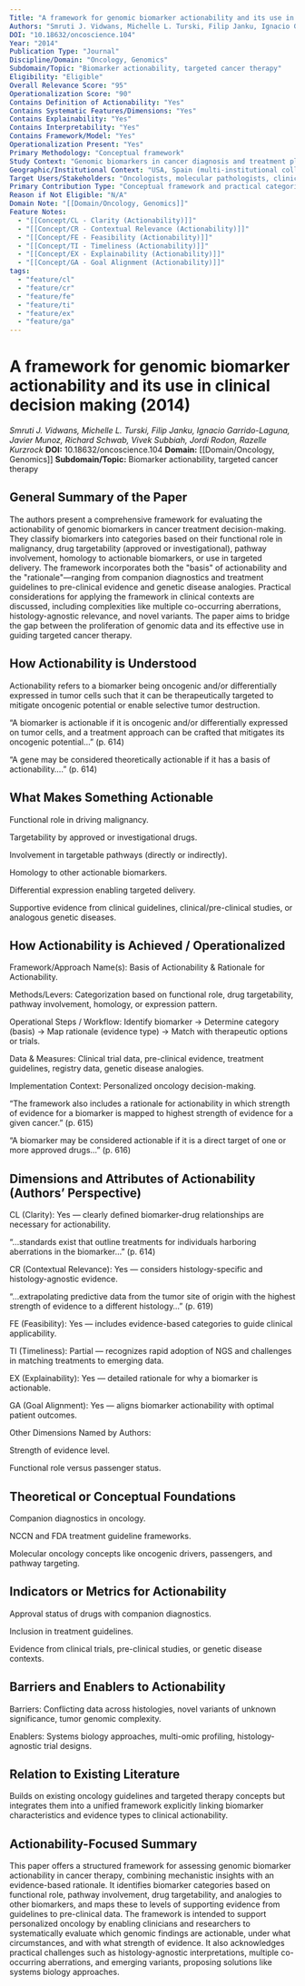 ```yaml
---
Title: "A framework for genomic biomarker actionability and its use in clinical decision making"
Authors: "Smruti J. Vidwans, Michelle L. Turski, Filip Janku, Ignacio Garrido-Laguna, Javier Munoz, Richard Schwab, Vivek Subbiah, Jordi Rodon, Razelle Kurzrock"
DOI: "10.18632/oncoscience.104"
Year: "2014"
Publication Type: "Journal"
Discipline/Domain: "Oncology, Genomics"
Subdomain/Topic: "Biomarker actionability, targeted cancer therapy"
Eligibility: "Eligible"
Overall Relevance Score: "95"
Operationalization Score: "90"
Contains Definition of Actionability: "Yes"
Contains Systematic Features/Dimensions: "Yes"
Contains Explainability: "Yes"
Contains Interpretability: "Yes"
Contains Framework/Model: "Yes"
Operationalization Present: "Yes"
Primary Methodology: "Conceptual framework"
Study Context: "Genomic biomarkers in cancer diagnosis and treatment planning"
Geographic/Institutional Context: "USA, Spain (multi-institutional collaboration)"
Target Users/Stakeholders: "Oncologists, molecular pathologists, clinical researchers"
Primary Contribution Type: "Conceptual framework and practical categorization"
Reason if Not Eligible: "N/A"
Domain Note: "[[Domain/Oncology, Genomics]]"
Feature Notes:
  - "[[Concept/CL - Clarity (Actionability)]]"
  - "[[Concept/CR - Contextual Relevance (Actionability)]]"
  - "[[Concept/FE - Feasibility (Actionability)]]"
  - "[[Concept/TI - Timeliness (Actionability)]]"
  - "[[Concept/EX - Explainability (Actionability)]]"
  - "[[Concept/GA - Goal Alignment (Actionability)]]"
tags:
  - "feature/cl"
  - "feature/cr"
  - "feature/fe"
  - "feature/ti"
  - "feature/ex"
  - "feature/ga"
---
```

# A framework for genomic biomarker actionability and its use in clinical decision making (2014)
*Smruti J. Vidwans, Michelle L. Turski, Filip Janku, Ignacio Garrido-Laguna, Javier Munoz, Richard Schwab, Vivek Subbiah, Jordi Rodon, Razelle Kurzrock*
**DOI:** 10.18632/oncoscience.104
**Domain:** [[Domain/Oncology, Genomics]]
**Subdomain/Topic:** Biomarker actionability, targeted cancer therapy

## General Summary of the Paper
The authors present a comprehensive framework for evaluating the actionability of genomic biomarkers in cancer treatment decision-making. They classify biomarkers into categories based on their functional role in malignancy, drug targetability (approved or investigational), pathway involvement, homology to actionable biomarkers, or use in targeted delivery. The framework incorporates both the "basis" of actionability and the "rationale"—ranging from companion diagnostics and treatment guidelines to pre-clinical evidence and genetic disease analogies. Practical considerations for applying the framework in clinical contexts are discussed, including complexities like multiple co-occurring aberrations, histology-agnostic relevance, and novel variants. The paper aims to bridge the gap between the proliferation of genomic data and its effective use in guiding targeted cancer therapy.

## How Actionability is Understood
Actionability refers to a biomarker being oncogenic and/or differentially expressed in tumor cells such that it can be therapeutically targeted to mitigate oncogenic potential or enable selective tumor destruction.

  
“A biomarker is actionable if it is oncogenic and/or differentially expressed on tumor cells, and a treatment approach can be crafted that mitigates its oncogenic potential…” (p. 614)  

  
“A gene may be considered theoretically actionable if it has a basis of actionability….” (p. 614)

## What Makes Something Actionable
Functional role in driving malignancy.

Targetability by approved or investigational drugs.

Involvement in targetable pathways (directly or indirectly).

Homology to other actionable biomarkers.

Differential expression enabling targeted delivery.

Supportive evidence from clinical guidelines, clinical/pre-clinical studies, or analogous genetic diseases.

## How Actionability is Achieved / Operationalized
Framework/Approach Name(s): Basis of Actionability &amp; Rationale for Actionability.

Methods/Levers: Categorization based on functional role, drug targetability, pathway involvement, homology, or expression pattern.

Operational Steps / Workflow: Identify biomarker → Determine category (basis) → Map rationale (evidence type) → Match with therapeutic options or trials.

Data &amp; Measures: Clinical trial data, pre-clinical evidence, treatment guidelines, registry data, genetic disease analogies.

Implementation Context: Personalized oncology decision-making.

  
“The framework also includes a rationale for actionability in which strength of evidence for a biomarker is mapped to highest strength of evidence for a given cancer.” (p. 615)  

  
“A biomarker may be considered actionable if it is a direct target of one or more approved drugs…” (p. 616)

## Dimensions and Attributes of Actionability (Authors’ Perspective)
CL (Clarity): Yes — clearly defined biomarker-drug relationships are necessary for actionability.  

  
“…standards exist that outline treatments for individuals harboring aberrations in the biomarker…” (p. 614)  

CR (Contextual Relevance): Yes — considers histology-specific and histology-agnostic evidence.  

  
“…extrapolating predictive data from the tumor site of origin with the highest strength of evidence to a different histology…” (p. 619)  

FE (Feasibility): Yes — includes evidence-based categories to guide clinical applicability.  

TI (Timeliness): Partial — recognizes rapid adoption of NGS and challenges in matching treatments to emerging data.  

EX (Explainability): Yes — detailed rationale for why a biomarker is actionable.  

GA (Goal Alignment): Yes — aligns biomarker actionability with optimal patient outcomes.

Other Dimensions Named by Authors:  

Strength of evidence level.

Functional role versus passenger status.

## Theoretical or Conceptual Foundations
Companion diagnostics in oncology.

NCCN and FDA treatment guideline frameworks.

Molecular oncology concepts like oncogenic drivers, passengers, and pathway targeting.

## Indicators or Metrics for Actionability
Approval status of drugs with companion diagnostics.

Inclusion in treatment guidelines.

Evidence from clinical trials, pre-clinical studies, or genetic disease contexts.

## Barriers and Enablers to Actionability
Barriers: Conflicting data across histologies, novel variants of unknown significance, tumor genomic complexity.  

Enablers: Systems biology approaches, multi-omic profiling, histology-agnostic trial designs.

## Relation to Existing Literature
Builds on existing oncology guidelines and targeted therapy concepts but integrates them into a unified framework explicitly linking biomarker characteristics and evidence types to clinical actionability.

## Actionability-Focused Summary
This paper offers a structured framework for assessing genomic biomarker actionability in cancer therapy, combining mechanistic insights with an evidence-based rationale. It identifies biomarker categories based on functional role, pathway involvement, drug targetability, and analogies to other biomarkers, and maps these to levels of supporting evidence from guidelines to pre-clinical data. The framework is intended to support personalized oncology by enabling clinicians and researchers to systematically evaluate which genomic findings are actionable, under what circumstances, and with what strength of evidence. It also acknowledges practical challenges such as histology-agnostic interpretations, multiple co-occurring aberrations, and emerging variants, proposing solutions like systems biology approaches.
